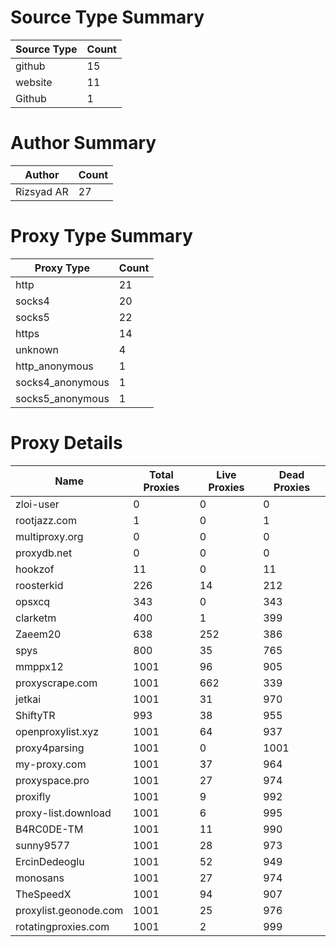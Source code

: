 # Source Type Summary

| Source Type | Count |
|-------------|-------|
| github | 15 |
| website | 11 |
| Github | 1 |


# Author Summary

| Author | Count |
|--------|-------|
| Rizsyad AR | 27 |


# Proxy Type Summary

| Proxy Type | Count |
|------------|-------|
| http | 21 |
| socks4 | 20 |
| socks5 | 22 |
| https | 14 |
| unknown | 4 |
| http_anonymous | 1 |
| socks4_anonymous | 1 |
| socks5_anonymous | 1 |


# Proxy Details

| Name | Total Proxies | Live Proxies | Dead Proxies |
|------|---------------|--------------|---------------|
| zloi-user | 0 | 0 | 0 |
| rootjazz.com | 1 | 0 | 1 |
| multiproxy.org | 0 | 0 | 0 |
| proxydb.net | 0 | 0 | 0 |
| hookzof | 11 | 0 | 11 |
| roosterkid | 226 | 14 | 212 |
| opsxcq | 343 | 0 | 343 |
| clarketm | 400 | 1 | 399 |
| Zaeem20 | 638 | 252 | 386 |
| spys | 800 | 35 | 765 |
| mmppx12 | 1001 | 96 | 905 |
| proxyscrape.com | 1001 | 662 | 339 |
| jetkai | 1001 | 31 | 970 |
| ShiftyTR | 993 | 38 | 955 |
| openproxylist.xyz | 1001 | 64 | 937 |
| proxy4parsing | 1001 | 0 | 1001 |
| my-proxy.com | 1001 | 37 | 964 |
| proxyspace.pro | 1001 | 27 | 974 |
| proxifly | 1001 | 9 | 992 |
| proxy-list.download | 1001 | 6 | 995 |
| B4RC0DE-TM | 1001 | 11 | 990 |
| sunny9577 | 1001 | 28 | 973 |
| ErcinDedeoglu | 1001 | 52 | 949 |
| monosans | 1001 | 27 | 974 |
| TheSpeedX | 1001 | 94 | 907 |
| proxylist.geonode.com | 1001 | 25 | 976 |
| rotatingproxies.com | 1001 | 2 | 999 |
